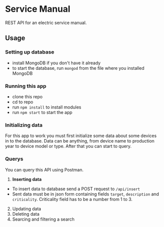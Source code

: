 # Service Manual
REST API for an electric service manual.
## Usage
### Setting up database
* install MongoDB if you don't have it already
* to start the database, run `mongod` from the file where you installed MongoDB
### Running this app
* clone this repo
* cd to repo
* run `npm install` to install modules
* run `npm start` to start the app
### Initializing data
For this app to work you must first initialize some data about some devices in to the database. Data can be anything, from device name to production year to device model or type. After that you can start to query.
### Querys
You can query this API using Postman.
1. **Inserting data**
  - To insert data to database send a POST request to `/api/insert`
  - Sent data must be in json form containing fields `target`, `description` and `criticality`. Criticality field has to be a number from 1 to 3.
2. Updating data
3. Deleting data
4. Searcing and filtering a search
